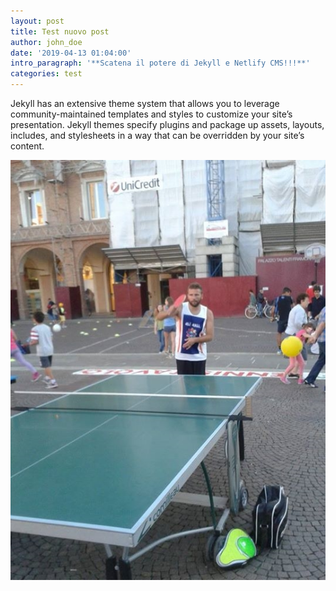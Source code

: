 ```yaml
---
layout: post
title: Test nuovo post
author: john_doe
date: '2019-04-13 01:04:00'
intro_paragraph: '**Scatena il potere di Jekyll e Netlify CMS!!!**'
categories: test
---
```

Jekyll has an extensive theme system that allows you to leverage community-maintained templates and styles to customize your site’s presentation. Jekyll themes specify plugins and package up assets, layouts, includes, and stylesheets in a way that can be overridden by your site’s content.

![](/assets/img/uploads/fb_20140915_13_21_50_saved_picture.jpg)
